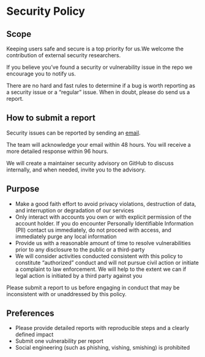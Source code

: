 # Security Policy

## Scope

Keeping users safe and secure is a top priority for us.We welcome the contribution of external security researchers.

If you believe you’ve found a security or vulnerability issue in the repo we encourage you to notify us.

There are no hard and fast rules to determine if a bug is worth reporting as a security issue or a “regular” issue.
When in doubt, please do send us a report.

## How to submit a report

Security issues can be reported by sending an [email][contact].

The team will acknowledge your email within 48 hours. You will receive a more detailed response within 96 hours.

We will create a maintainer security advisory on GitHub to discuss internally, and when needed, invite you to the advisory.

## Purpose

- Make a good faith effort to avoid privacy violations, destruction of data, and interruption or degradation of our services
- Only interact with accounts you own or with explicit permission of the account holder. If you do encounter Personally Identifiable Information (PII) contact us immediately,
  do not proceed with access, and immediately purge any local information
- Provide us with a reasonable amount of time to resolve vulnerabilities prior to any disclosure to the public or a third-party
- We will consider activities conducted consistent with this policy to constitute “authorized” conduct and will not pursue civil action or initiate a complaint to law enforcement.
  We will help to the extent we can if legal action is initiated by a third party against you

Please submit a report to us before engaging in conduct that may be inconsistent with or unaddressed by this policy.

## Preferences

- Please provide detailed reports with reproducible steps and a clearly defined impact
- Submit one vulnerability per report
- Social engineering (such as phishing, vishing, smishing) is prohibited

[contact]: mailto:xkeshav@gmail.com
